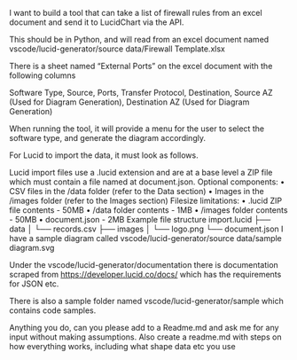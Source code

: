 I want to build a tool that can take a list of firewall rules from an excel document and send it to LucidChart via the API. 

This should be in Python, and will read from an excel document named
vscode/lucid-generator/source data/Firewall Template.xlsx

There is a sheet named “External Ports” on the excel document with the following columns

Software Type, Source, Ports, Transfer Protocol, Destination, Source AZ (Used for Diagram Generation), Destination AZ (Used for Diagram Generation)

When running the tool, it will provide a menu for the user to select the software type, and generate the diagram accordingly.

For Lucid to import the data, it must look as follows.

Lucid import files use a .lucid extension and are at a base level a ZIP file which must contain a file named at document.json.
Optional components:
•	CSV files in the /data folder (refer to the Data section)
•	Images in the /images folder (refer to the Images section)
Filesize limitations:
•	.lucid ZIP file contents - 50MB
•	/data folder contents - 1MB
•	/images folder contents - 50MB
•	document.json - 2MB
Example file structure
import.lucid
├── data
│   └── records.csv
├── images
│   └── logo.png
└── document.json
I have a sample diagram called vscode/lucid-generator/source data/sample diagram.svg

Under the vscode/lucid-generator/documentation there is documentation scraped from https://developer.lucid.co/docs/ which has the requirements for JSON etc.

There is also a sample folder named vscode/lucid-generator/sample which contains code samples.

Anything you do, can you please add to a Readme.md and ask me for any input without making assumptions.  Also create a readme.md with steps on how everything works, including what shape data etc you use

